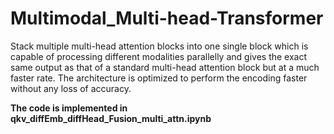 # Multimodal_Multi-head-Transformer

Stack multiple multi-head attention blocks into one single block which is capable of processing different modalities parallelly and gives the exact same output as that of a standard multi-head attention block but at a much faster rate. The architecture is optimized to perform the encoding faster without any loss of accuracy.

**The code is implemented in qkv_diffEmb_diffHead_Fusion_multi_attn.ipynb**
